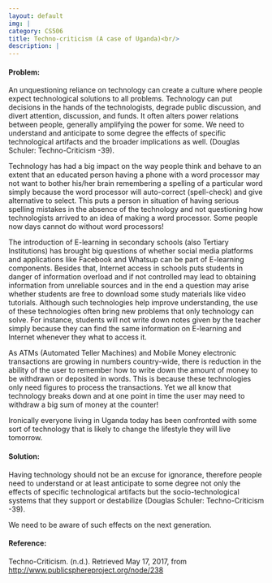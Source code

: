 ```yaml
---
layout: default
img: |
category: CS506
title: Techno-criticism (A case of Uganda)<br/>
description: |
---
```

<h4>Problem:</h4>

An unquestioning reliance on technology can create a culture where people expect technological solutions to all problems. Technology can put decisions in the hands of the technologists, degrade public discussion, and divert attention, discussion, and funds. It often alters power relations between people, generally amplifying the power for some. We need to understand and anticipate to some degree the effects of specific technological artifacts and the broader implications as well. (Douglas Schuler: Techno-Criticism -39).

Technology has had a big impact on the way people think and behave to an extent that an educated person having a phone with a word processor may not want to bother his/her brain remembering a spelling of a particular word simply because the word processor will auto-correct (spell-check) and give alternative to select. This puts a person in situation of having serious spelling mistakes in the absence of the technology and not questioning how technologists arrived to an idea of making a word processor. Some people now days cannot do without word processors!

The introduction of E-learning in secondary schools (also Tertiary Institutions) has brought big questions of whether social media platforms and applications like Facebook and Whatsup can be part of E-learning components. Besides that, Internet access in schools puts students in danger of information overload and if not controlled may lead to obtaining information from unreliable sources and in the end a question may arise whether students are free to download some study materials like video tutorials. Although such technologies help improve understanding, the use of these technologies often bring new problems that only technology can solve. For instance, students will not write down notes given by the teacher simply because they can find the same information on E-learning and Internet whenever they what to access it.

As ATMs (Automated Teller Machines) and Mobile Money electronic transactions are growing in numbers country-wide, there is reduction in the ability of the user to remember how to write down the amount of money to be withdrawn or deposited in words. This is because these technologies only need figures to process the transactions. Yet we all know that technology breaks down and at one point in time the user may need to withdraw a big sum of money at the counter!

Ironically everyone living in Uganda today has been confronted with some sort of technology that is likely to change the lifestyle they will live tomorrow.


<h4>Solution:</h4>

Having technology should not be an excuse for ignorance, therefore people need to understand or at least anticipate to some degree not only the effects of specific technological artifacts but the socio-technological systems that they support or destabilize (Douglas Schuler: Techno-Criticism -39).

We need to be aware of such effects on the next generation.

<h4>Reference:</h4>

Techno-Criticism. (n.d.). Retrieved May 17, 2017, from http://www.publicsphereproject.org/node/238

<a id='Ransomware'></a>